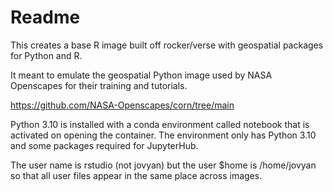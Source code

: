 # Readme

This creates a base R image built off rocker/verse with geospatial packages for Python and R.

It meant to emulate the geospatial Python image used by NASA Openscapes for their training and tutorials.

https://github.com/NASA-Openscapes/corn/tree/main

Python 3.10 is installed with a conda environment called notebook that is activated on opening the container. The environment only has Python 3.10 and some packages required for JupyterHub.

The user name is rstudio (not jovyan) but the user $home is /home/jovyan so that all user files appear in the same place across images.

